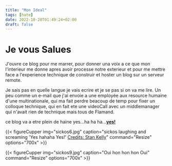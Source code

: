 ```yaml
---
title: "Mon Ideal"
tags: [hate]
date: 2022-10-20T01:49:24+02:00
draft: false
---
```


# Je vous Salues

J'ouvre ce blog pour me marrer, pour donner una voix a ce que mon l'interieur me donne apres avoir processe notre exterieur et pour me mettre face a l'experience technique de construir et hoster un blog sur un serveur remote.

Je sais pas en quelle langue je vais ecrire et je se pas si on va me lire. Un peu comme un e-mail que j'ai envoie a une employée aux resource humaine d'une multinationale, qui ma fait perdre beacoup de temp pour fixer un colloque technique,
qui en fait ete une videoCall avec un middlemanager qui n'avait rien de technique mais tous de Flamand.

ce blog va a etre plein de haine
yes...ha ha ha...<u>**yes!**</u>


{{< figureCupper
img="sickos6.jpg" 
caption="sickos laughing and screaming  'Yes hahaha Yes!' [Credits: Stan Kelly](https://www.theonion.com/painful-procedural-1819592076)" 
command="Resize" 
options="700x" >}}

{{< figureCupper
img="sickos9.jpg" 
caption="Oui hon hon hon Oui"
command="Resize" 
options="700x" >}}